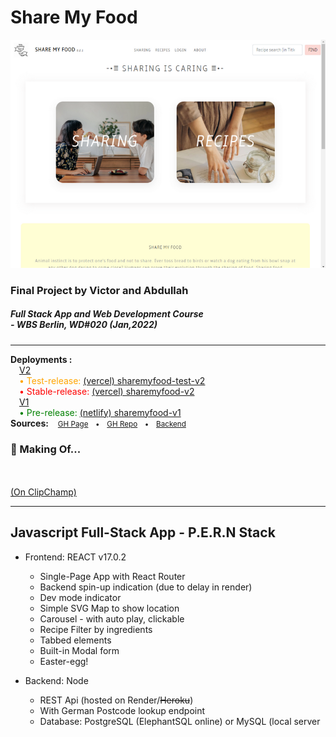 # Share My Food

<a href="https://sharemyfood.vercel.app"><img src="./project-basics/Screenshot.png"></a>
<br />
<h3>Final Project by Victor and Abdullah</h3>
<h5><strong>Full Stack App and Web Development Course</strong>
<br />
- WBS Berlin, WD#020 (Jan,2022)</h5>
<hr />
<strong>Deployments :</strong>
<br />
&emsp;<u>V2</u>
<br />
&emsp;<span style="color: orange">• Test-release: <a href="https://sharemyfood-prerelease.vercel.app">(vercel) sharemyfood-test-v2</a></span>
<br />
&emsp;<span style="color: red">• Stable-release: <a href="https://sharemyfood.vercel.app">(vercel) sharemyfood-v2</a></span>
<br />
&emsp;<u>V1</u>
<br />
&emsp;<span style="color: green">• Pre-release: <a href="https://vrwgh-finalprojectwd020.netlify.app">(netlify) sharemyfood-v1</a></span>
<br />
<strong>Sources:</strong><small> &emsp;<a href="https://vrw-gh.github.io/final-project-wd020">GH Page</a>&emsp;•&emsp;<a href="https://github.com/vrw-GH/final-project-wd020">GH Repo</a>&emsp;•&emsp;<a href="https://vrw-gh.github.io/sharemyfood-backend/">Backend</a></small>
<br />
<h3>🎥 Making Of...</h3>
<br />
<object data="https://vrw-gh.github.io/final-project-wd020/project-basics/SMF-Presentation.mp4" width="800" height="300"></object>
<br />
<a href="https://clipchamp.com/watch/mT0F1UjGS6m?utm_source=embed&utm_medium=embed&utm_campaign=watch" target="_blank">(On ClipChamp)</a>
<hr />
<h2>Javascript Full-Stack App - P.E.R.N Stack</h2>

- Frontend: REACT v17.0.2
  - Single-Page App with React Router
  - Backend spin-up indication (due to delay in render)
  - Dev mode indicator
  - Simple SVG Map to show location
  - Carousel - with auto play, clickable
  - Recipe Filter by ingredients
  - Tabbed elements
  - Built-in Modal form  
  - Easter-egg!

- Backend: Node
  - REST Api (hosted on Render/~~Heroku~~)
  - With German Postcode lookup endpoint
  - Database: PostgreSQL (ElephantSQL online) or MySQL (local server
<!-- 
 - Other:
   - xxx  
-->
<object data="./project-basics/app-features.txt" width="100%" height="auto"></object>
